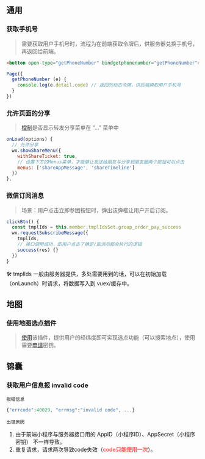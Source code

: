 ## 通用

### 获取手机号

> 需要获取用户手机号时，流程为在前端获取令牌后，供服务器兑换手机号，再返回给前端。

```html
<button open-type="getPhoneNumber" bindgetphonenumber="getPhoneNumber"></button>
```



```javascript
Page({
  getPhoneNumber (e) {
    console.log(e.detail.code) // 返回的动态令牌，供后端换取用户手机号
  }
})
```



### 允许页面的分享

> [控制](https://developers.weixin.qq.com/miniprogram/dev/api/share/wx.showShareMenu.html)是否显示转发分享菜单在 "...” 菜单中

```javascript
onLoad(options) {
  // 允许分享
  wx.showShareMenu({
    withShareTicket: true,
    // 设置下方的Menus菜单，才能够让发送给朋友与分享到朋友圈两个按钮可以点击
    menus: ['shareAppMessage', 'shareTimeline']
  })
},
```



### 微信订阅消息

> 场景：用户点击立即参团按钮时，弹出该弹框让用户开启订阅。

```javascript
clickBtn() {
  const tmplIds = this.member.tmplIdsSet.group_order_pay_success
  wx.requestSubscribeMessage({
    tmplIds,
    // 接口调用成功，即用户点击了确定/取消后都会执行的逻辑  
    success(res) {}
  })
}
```

:hammer_and_wrench: tmplIds 一般由服务器提供，多处需要用到的话，可以在初始加载（onLaunch）时请求，将数据写入到 vuex/缓存中。



## 地图

### 使用地图选点插件

> [使用](https://lbs.qq.com/miniProgram/plugin/pluginGuide/locationPicker)该插件，提供用户的经纬度即可实现选点功能（可以搜索地点），使用需要[申请](https://www.cnblogs.com/1549983239yifeng/p/14750266.html)密钥。





## 锦囊

### 获取用户信息报 invalid code

`报错信息`

```elm
{"errcode":40029, "errmsg":"invalid code", ...}
```

`出错原因`

1. 由于前端小程序与服务器接口用的 AppID（小程序ID）、AppSecret（小程序密钥） 不一样导致。
2. 重复请求，请求两次导致code失效（<span style="color: #f7534f;font-weight:600">code只能使用一次</span>）。





